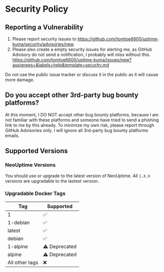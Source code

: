 # Security Policy

## Reporting a Vulnerability

1. Please report security issues to https://github.com/tomtoe6600/uptime-kuma/security/advisories/new.
1. Please also create a empty security issues for alerting me, as GitHub Advisory do not send a notification, I probably will miss without this. https://github.com/tomtoe6600/uptime-kuma/issues/new?assignees=&labels=help&template=security.md

Do not use the public issue tracker or discuss it in the public as it will cause more damage.

## Do you accept other 3rd-party bug bounty platforms?

At this moment, I DO NOT accept other bug bounty platforms, because I am not familiar with these platforms and someone have tried to send a phishing link to me by this already. To minimize my own risk, please report through GitHub Advisories only. I will ignore all 3rd-party bug bounty platforms emails.

## Supported Versions

### NeoUptime Versions

You should use or upgrade to the latest version of NeoUptime. All `1.X.X` versions are upgradable to the lastest version.

### Upgradable Docker Tags

| Tag | Supported          |
| ------- | ------------------ |
| 1 | :white_check_mark: |
| 1-debian | :white_check_mark: |
| latest | :white_check_mark: |
| debian | :white_check_mark: |
| 1-alpine | ⚠️ Deprecated |
| alpine | ⚠️ Deprecated |
| All other tags  | ❌ |
